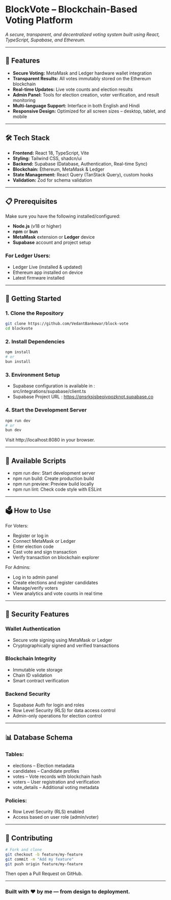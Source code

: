 # BlockVote – Blockchain-Based Voting Platform  
*A secure, transparent, and decentralized voting system built using React, TypeScript, Supabase, and Ethereum.*

---

## 🚀 Features

- **Secure Voting:** MetaMask and Ledger hardware wallet integration  
- **Transparent Results:** All votes immutably stored on the Ethereum blockchain  
- **Real-time Updates:** Live vote counts and election results  
- **Admin Panel:** Tools for election creation, voter verification, and result monitoring  
- **Multi-language Support:** Interface in both English and Hindi  
- **Responsive Design:** Optimized for all screen sizes – desktop, tablet, and mobile  

---

## 🛠️ Tech Stack

- **Frontend:** React 18, TypeScript, Vite  
- **Styling:** Tailwind CSS, shadcn/ui  
- **Backend:** Supabase (Database, Authentication, Real-time Sync)  
- **Blockchain:** Ethereum, MetaMask & Ledger  
- **State Management:** React Query (TanStack Query), custom hooks  
- **Validation:** Zod for schema validation  

---

## 📋 Prerequisites

Make sure you have the following installed/configured:

- **Node.js** (v18 or higher)  
- **npm** or **bun**  
- **MetaMask** extension or **Ledger** device  
- **Supabase** account and project setup  

### For Ledger Users:

- Ledger Live (installed & updated)  
- Ethereum app installed on device  
- Latest firmware installed  

---

## 🚀 Getting Started

### 1. Clone the Repository

```bash
git clone https://github.com/VedantBankewar/block-vote
cd blockvote
```
### 2. Install Dependencies
```bash
npm install
# or
bun install
```
### 3. Environment Setup
- Supabase configuration is available in : src/integrations/supabase/client.ts
- Supabase Project URL : https://qnsrksjsbeoivpozknot.supabase.co

### 4. Start the Development Server
```bash
npm run dev
# or
bun dev
```
Visit http://localhost:8080 in your browser.

---

## 🔧 Available Scripts

- npm run dev: Start development server
- npm run build: Create production build
- npm run preview: Preview build locally
- npm run lint: Check code style with ESLint

---

## 🗳️ How to Use

For Voters:

- Register or log in
- Connect MetaMask or Ledger
- Enter election code
- Cast vote and sign transaction
- Verify transaction on blockchain explorer

For Admins:

- Log in to admin panel
- Create elections and register candidates
- Manage/verify voters
- View analytics and vote counts in real time

---

## 🔐 Security Features

### Wallet Authentication
- Secure vote signing using MetaMask or Ledger
- Cryptographically signed and verified transactions

### Blockchain Integrity
- Immutable vote storage
- Chain ID validation
- Smart contract verification

### Backend Security
- Supabase Auth for login and roles
- Row Level Security (RLS) for data access control
- Admin-only operations for election control

--- 

## 📊 Database Schema

### Tables:
- elections – Election metadata
- candidates – Candidate profiles
- votes – Vote records with blockchain hash
- voters – User registration and verification
- vote_details – Additional voting metadata

### Policies:
- Row Level Security (RLS) enabled
- Access based on user role (admin/voter)

---

## 🤝 Contributing
```bash
# Fork and clone
git checkout -b feature/my-feature
git commit -m "Add my feature"
git push origin feature/my-feature
```
Then open a Pull Request on GitHub.

---

### Built with ❤️ by me — from design to deployment.


